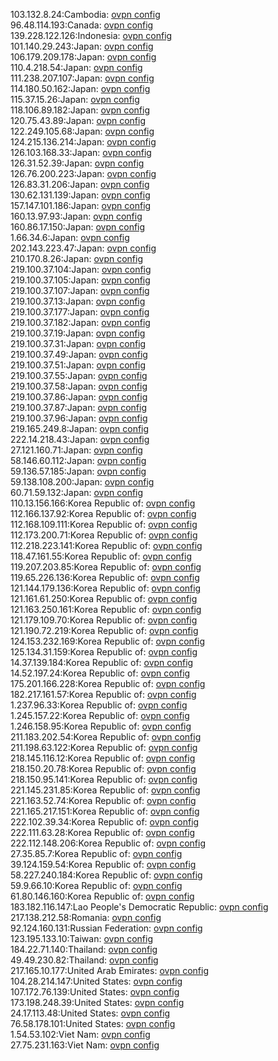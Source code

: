 103.132.8.24:Cambodia: [ovpn config](vpn/103_132_8_24.ovpn)  
96.48.114.193:Canada: [ovpn config](vpn/96_48_114_193.ovpn)  
139.228.122.126:Indonesia: [ovpn config](vpn/139_228_122_126.ovpn)  
101.140.29.243:Japan: [ovpn config](vpn/101_140_29_243.ovpn)  
106.179.209.178:Japan: [ovpn config](vpn/106_179_209_178.ovpn)  
110.4.218.54:Japan: [ovpn config](vpn/110_4_218_54.ovpn)  
111.238.207.107:Japan: [ovpn config](vpn/111_238_207_107.ovpn)  
114.180.50.162:Japan: [ovpn config](vpn/114_180_50_162.ovpn)  
115.37.15.26:Japan: [ovpn config](vpn/115_37_15_26.ovpn)  
118.106.89.182:Japan: [ovpn config](vpn/118_106_89_182.ovpn)  
120.75.43.89:Japan: [ovpn config](vpn/120_75_43_89.ovpn)  
122.249.105.68:Japan: [ovpn config](vpn/122_249_105_68.ovpn)  
124.215.136.214:Japan: [ovpn config](vpn/124_215_136_214.ovpn)  
126.103.168.33:Japan: [ovpn config](vpn/126_103_168_33.ovpn)  
126.31.52.39:Japan: [ovpn config](vpn/126_31_52_39.ovpn)  
126.76.200.223:Japan: [ovpn config](vpn/126_76_200_223.ovpn)  
126.83.31.206:Japan: [ovpn config](vpn/126_83_31_206.ovpn)  
130.62.131.139:Japan: [ovpn config](vpn/130_62_131_139.ovpn)  
157.147.101.186:Japan: [ovpn config](vpn/157_147_101_186.ovpn)  
160.13.97.93:Japan: [ovpn config](vpn/160_13_97_93.ovpn)  
160.86.17.150:Japan: [ovpn config](vpn/160_86_17_150.ovpn)  
1.66.34.6:Japan: [ovpn config](vpn/1_66_34_6.ovpn)  
202.143.223.47:Japan: [ovpn config](vpn/202_143_223_47.ovpn)  
210.170.8.26:Japan: [ovpn config](vpn/210_170_8_26.ovpn)  
219.100.37.104:Japan: [ovpn config](vpn/219_100_37_104.ovpn)  
219.100.37.105:Japan: [ovpn config](vpn/219_100_37_105.ovpn)  
219.100.37.107:Japan: [ovpn config](vpn/219_100_37_107.ovpn)  
219.100.37.13:Japan: [ovpn config](vpn/219_100_37_13.ovpn)  
219.100.37.177:Japan: [ovpn config](vpn/219_100_37_177.ovpn)  
219.100.37.182:Japan: [ovpn config](vpn/219_100_37_182.ovpn)  
219.100.37.19:Japan: [ovpn config](vpn/219_100_37_19.ovpn)  
219.100.37.31:Japan: [ovpn config](vpn/219_100_37_31.ovpn)  
219.100.37.49:Japan: [ovpn config](vpn/219_100_37_49.ovpn)  
219.100.37.51:Japan: [ovpn config](vpn/219_100_37_51.ovpn)  
219.100.37.55:Japan: [ovpn config](vpn/219_100_37_55.ovpn)  
219.100.37.58:Japan: [ovpn config](vpn/219_100_37_58.ovpn)  
219.100.37.86:Japan: [ovpn config](vpn/219_100_37_86.ovpn)  
219.100.37.87:Japan: [ovpn config](vpn/219_100_37_87.ovpn)  
219.100.37.96:Japan: [ovpn config](vpn/219_100_37_96.ovpn)  
219.165.249.8:Japan: [ovpn config](vpn/219_165_249_8.ovpn)  
222.14.218.43:Japan: [ovpn config](vpn/222_14_218_43.ovpn)  
27.121.160.71:Japan: [ovpn config](vpn/27_121_160_71.ovpn)  
58.146.60.112:Japan: [ovpn config](vpn/58_146_60_112.ovpn)  
59.136.57.185:Japan: [ovpn config](vpn/59_136_57_185.ovpn)  
59.138.108.200:Japan: [ovpn config](vpn/59_138_108_200.ovpn)  
60.71.59.132:Japan: [ovpn config](vpn/60_71_59_132.ovpn)  
110.13.156.166:Korea Republic of: [ovpn config](vpn/110_13_156_166.ovpn)  
112.166.137.92:Korea Republic of: [ovpn config](vpn/112_166_137_92.ovpn)  
112.168.109.111:Korea Republic of: [ovpn config](vpn/112_168_109_111.ovpn)  
112.173.200.71:Korea Republic of: [ovpn config](vpn/112_173_200_71.ovpn)  
112.218.223.141:Korea Republic of: [ovpn config](vpn/112_218_223_141.ovpn)  
118.47.161.55:Korea Republic of: [ovpn config](vpn/118_47_161_55.ovpn)  
119.207.203.85:Korea Republic of: [ovpn config](vpn/119_207_203_85.ovpn)  
119.65.226.136:Korea Republic of: [ovpn config](vpn/119_65_226_136.ovpn)  
121.144.179.136:Korea Republic of: [ovpn config](vpn/121_144_179_136.ovpn)  
121.161.61.250:Korea Republic of: [ovpn config](vpn/121_161_61_250.ovpn)  
121.163.250.161:Korea Republic of: [ovpn config](vpn/121_163_250_161.ovpn)  
121.179.109.70:Korea Republic of: [ovpn config](vpn/121_179_109_70.ovpn)  
121.190.72.219:Korea Republic of: [ovpn config](vpn/121_190_72_219.ovpn)  
124.153.232.169:Korea Republic of: [ovpn config](vpn/124_153_232_169.ovpn)  
125.134.31.159:Korea Republic of: [ovpn config](vpn/125_134_31_159.ovpn)  
14.37.139.184:Korea Republic of: [ovpn config](vpn/14_37_139_184.ovpn)  
14.52.197.24:Korea Republic of: [ovpn config](vpn/14_52_197_24.ovpn)  
175.201.166.228:Korea Republic of: [ovpn config](vpn/175_201_166_228.ovpn)  
182.217.161.57:Korea Republic of: [ovpn config](vpn/182_217_161_57.ovpn)  
1.237.96.33:Korea Republic of: [ovpn config](vpn/1_237_96_33.ovpn)  
1.245.157.22:Korea Republic of: [ovpn config](vpn/1_245_157_22.ovpn)  
1.246.158.95:Korea Republic of: [ovpn config](vpn/1_246_158_95.ovpn)  
211.183.202.54:Korea Republic of: [ovpn config](vpn/211_183_202_54.ovpn)  
211.198.63.122:Korea Republic of: [ovpn config](vpn/211_198_63_122.ovpn)  
218.145.116.12:Korea Republic of: [ovpn config](vpn/218_145_116_12.ovpn)  
218.150.20.78:Korea Republic of: [ovpn config](vpn/218_150_20_78.ovpn)  
218.150.95.141:Korea Republic of: [ovpn config](vpn/218_150_95_141.ovpn)  
221.145.231.85:Korea Republic of: [ovpn config](vpn/221_145_231_85.ovpn)  
221.163.52.74:Korea Republic of: [ovpn config](vpn/221_163_52_74.ovpn)  
221.165.217.151:Korea Republic of: [ovpn config](vpn/221_165_217_151.ovpn)  
222.102.39.34:Korea Republic of: [ovpn config](vpn/222_102_39_34.ovpn)  
222.111.63.28:Korea Republic of: [ovpn config](vpn/222_111_63_28.ovpn)  
222.112.148.206:Korea Republic of: [ovpn config](vpn/222_112_148_206.ovpn)  
27.35.85.7:Korea Republic of: [ovpn config](vpn/27_35_85_7.ovpn)  
39.124.159.54:Korea Republic of: [ovpn config](vpn/39_124_159_54.ovpn)  
58.227.240.184:Korea Republic of: [ovpn config](vpn/58_227_240_184.ovpn)  
59.9.66.10:Korea Republic of: [ovpn config](vpn/59_9_66_10.ovpn)  
61.80.146.160:Korea Republic of: [ovpn config](vpn/61_80_146_160.ovpn)  
183.182.116.147:Lao People's Democratic Republic: [ovpn config](vpn/183_182_116_147.ovpn)  
217.138.212.58:Romania: [ovpn config](vpn/217_138_212_58.ovpn)  
92.124.160.131:Russian Federation: [ovpn config](vpn/92_124_160_131.ovpn)  
123.195.133.10:Taiwan: [ovpn config](vpn/123_195_133_10.ovpn)  
184.22.71.140:Thailand: [ovpn config](vpn/184_22_71_140.ovpn)  
49.49.230.82:Thailand: [ovpn config](vpn/49_49_230_82.ovpn)  
217.165.10.177:United Arab Emirates: [ovpn config](vpn/217_165_10_177.ovpn)  
104.28.214.147:United States: [ovpn config](vpn/104_28_214_147.ovpn)  
107.172.76.139:United States: [ovpn config](vpn/107_172_76_139.ovpn)  
173.198.248.39:United States: [ovpn config](vpn/173_198_248_39.ovpn)  
24.17.113.48:United States: [ovpn config](vpn/24_17_113_48.ovpn)  
76.58.178.101:United States: [ovpn config](vpn/76_58_178_101.ovpn)  
1.54.53.102:Viet Nam: [ovpn config](vpn/1_54_53_102.ovpn)  
27.75.231.163:Viet Nam: [ovpn config](vpn/27_75_231_163.ovpn)  
